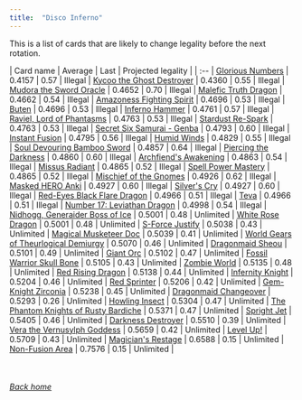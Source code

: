 ```yaml
---
title:  "Disco Inferno"
---
```


This is a list of cards that are likely to change legality before the next rotation.

| Card name | Average | Last | Projected legality |
| :-- |
[Glorious Numbers](https://db.ygoprodeck.com/card/?search=Glorious%20Numbers) | 0.4157 | 0.57 | Illegal |
[Kycoo the Ghost Destroyer](https://db.ygoprodeck.com/card/?search=Kycoo%20the%20Ghost%20Destroyer) | 0.4360 | 0.55 | Illegal |
[Mudora the Sword Oracle](https://db.ygoprodeck.com/card/?search=Mudora%20the%20Sword%20Oracle) | 0.4652 | 0.70 | Illegal |
[Malefic Truth Dragon](https://db.ygoprodeck.com/card/?search=Malefic%20Truth%20Dragon) | 0.4662 | 0.54 | Illegal |
[Amazoness Fighting Spirit](https://db.ygoprodeck.com/card/?search=Amazoness%20Fighting%20Spirit) | 0.4696 | 0.53 | Illegal |
[Buten](https://db.ygoprodeck.com/card/?search=Buten) | 0.4696 | 0.53 | Illegal |
[Inferno Hammer](https://db.ygoprodeck.com/card/?search=Inferno%20Hammer) | 0.4761 | 0.57 | Illegal |
[Raviel, Lord of Phantasms](https://db.ygoprodeck.com/card/?search=Raviel,%20Lord%20of%20Phantasms) | 0.4763 | 0.53 | Illegal |
[Stardust Re-Spark](https://db.ygoprodeck.com/card/?search=Stardust%20Re-Spark) | 0.4763 | 0.53 | Illegal |
[Secret Six Samurai - Genba](https://db.ygoprodeck.com/card/?search=Secret%20Six%20Samurai%20-%20Genba) | 0.4793 | 0.60 | Illegal |
[Instant Fusion](https://db.ygoprodeck.com/card/?search=Instant%20Fusion) | 0.4795 | 0.56 | Illegal |
[Humid Winds](https://db.ygoprodeck.com/card/?search=Humid%20Winds) | 0.4829 | 0.55 | Illegal |
[Soul Devouring Bamboo Sword](https://db.ygoprodeck.com/card/?search=Soul%20Devouring%20Bamboo%20Sword) | 0.4857 | 0.64 | Illegal |
[Piercing the Darkness](https://db.ygoprodeck.com/card/?search=Piercing%20the%20Darkness) | 0.4860 | 0.60 | Illegal |
[Archfiend's Awakening](https://db.ygoprodeck.com/card/?search=Archfiend's%20Awakening) | 0.4863 | 0.54 | Illegal |
[Missus Radiant](https://db.ygoprodeck.com/card/?search=Missus%20Radiant) | 0.4865 | 0.52 | Illegal |
[Spell Power Mastery](https://db.ygoprodeck.com/card/?search=Spell%20Power%20Mastery) | 0.4865 | 0.52 | Illegal |
[Mischief of the Gnomes](https://db.ygoprodeck.com/card/?search=Mischief%20of%20the%20Gnomes) | 0.4926 | 0.62 | Illegal |
[Masked HERO Anki](https://db.ygoprodeck.com/card/?search=Masked%20HERO%20Anki) | 0.4927 | 0.60 | Illegal |
[Silver's Cry](https://db.ygoprodeck.com/card/?search=Silver's%20Cry) | 0.4927 | 0.60 | Illegal |
[Red-Eyes Black Flare Dragon](https://db.ygoprodeck.com/card/?search=Red-Eyes%20Black%20Flare%20Dragon) | 0.4966 | 0.51 | Illegal |
[Teva](https://db.ygoprodeck.com/card/?search=Teva) | 0.4966 | 0.51 | Illegal |
[Number 17: Leviathan Dragon](https://db.ygoprodeck.com/card/?search=Number%2017:%20Leviathan%20Dragon) | 0.4998 | 0.54 | Illegal |
[Nidhogg, Generaider Boss of Ice](https://db.ygoprodeck.com/card/?search=Nidhogg,%20Generaider%20Boss%20of%20Ice) | 0.5001 | 0.48 | Unlimited |
[White Rose Dragon](https://db.ygoprodeck.com/card/?search=White%20Rose%20Dragon) | 0.5001 | 0.48 | Unlimited |
[S-Force Justify](https://db.ygoprodeck.com/card/?search=S-Force%20Justify) | 0.5038 | 0.43 | Unlimited |
[Magical Musketeer Doc](https://db.ygoprodeck.com/card/?search=Magical%20Musketeer%20Doc) | 0.5039 | 0.41 | Unlimited |
[World Gears of Theurlogical Demiurgy](https://db.ygoprodeck.com/card/?search=World%20Gears%20of%20Theurlogical%20Demiurgy) | 0.5070 | 0.46 | Unlimited |
[Dragonmaid Sheou](https://db.ygoprodeck.com/card/?search=Dragonmaid%20Sheou) | 0.5101 | 0.49 | Unlimited |
[Giant Orc](https://db.ygoprodeck.com/card/?search=Giant%20Orc) | 0.5102 | 0.47 | Unlimited |
[Fossil Warrior Skull Bone](https://db.ygoprodeck.com/card/?search=Fossil%20Warrior%20Skull%20Bone) | 0.5105 | 0.43 | Unlimited |
[Zombie World](https://db.ygoprodeck.com/card/?search=Zombie%20World) | 0.5135 | 0.48 | Unlimited |
[Red Rising Dragon](https://db.ygoprodeck.com/card/?search=Red%20Rising%20Dragon) | 0.5138 | 0.44 | Unlimited |
[Infernity Knight](https://db.ygoprodeck.com/card/?search=Infernity%20Knight) | 0.5204 | 0.46 | Unlimited |
[Red Sprinter](https://db.ygoprodeck.com/card/?search=Red%20Sprinter) | 0.5206 | 0.42 | Unlimited |
[Gem-Knight Zirconia](https://db.ygoprodeck.com/card/?search=Gem-Knight%20Zirconia) | 0.5238 | 0.45 | Unlimited |
[Dragonmaid Changeover](https://db.ygoprodeck.com/card/?search=Dragonmaid%20Changeover) | 0.5293 | 0.26 | Unlimited |
[Howling Insect](https://db.ygoprodeck.com/card/?search=Howling%20Insect) | 0.5304 | 0.47 | Unlimited |
[The Phantom Knights of Rusty Bardiche](https://db.ygoprodeck.com/card/?search=The%20Phantom%20Knights%20of%20Rusty%20Bardiche) | 0.5371 | 0.47 | Unlimited |
[Spright Jet](https://db.ygoprodeck.com/card/?search=Spright%20Jet) | 0.5405 | 0.46 | Unlimited |
[Darkness Destroyer](https://db.ygoprodeck.com/card/?search=Darkness%20Destroyer) | 0.5510 | 0.39 | Unlimited |
[Vera the Vernusylph Goddess](https://db.ygoprodeck.com/card/?search=Vera%20the%20Vernusylph%20Goddess) | 0.5659 | 0.42 | Unlimited |
[Level Up!](https://db.ygoprodeck.com/card/?search=Level%20Up!) | 0.5709 | 0.43 | Unlimited |
[Magician's Restage](https://db.ygoprodeck.com/card/?search=Magician's%20Restage) | 0.6588 | 0.15 | Unlimited |
[Non-Fusion Area](https://db.ygoprodeck.com/card/?search=Non-Fusion%20Area) | 0.7576 | 0.15 | Unlimited |

<br>

###### [Back home](index)